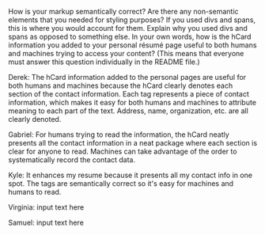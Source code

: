 How is your markup semantically correct?
Are there any non-semantic elements that you needed for styling purposes? If you used divs and spans, this is where you would account for them. Explain why you used divs and spans as opposed to something else.
In your own words, how is the hCard information you added to your personal résumé page useful to both humans and machines trying to access your content? (This means that everyone must answer this question individually in the README file.)






Derek:
The hCard information added to the personal pages are useful for both humans and machines because the hCard clearly denotes each section of the contact information. Each tag represents a piece of contact information, which makes it easy for both humans and machines to attribute meaning to each part of the text. Address, name, organization, etc. are all clearly denoted.

Gabriel:
For humans trying to read the information, the hCard neatly presents all the contact information in a neat package where each section is clear for anyone to read. Machines can take advantage of the order to systematically record the contact data.

Kyle:
It enhances my resume because it presents all my contact info in one spot. The tags are semantically correct so it's easy for machines and humans to read.

Virginia:
input text here

Samuel:
input text here
